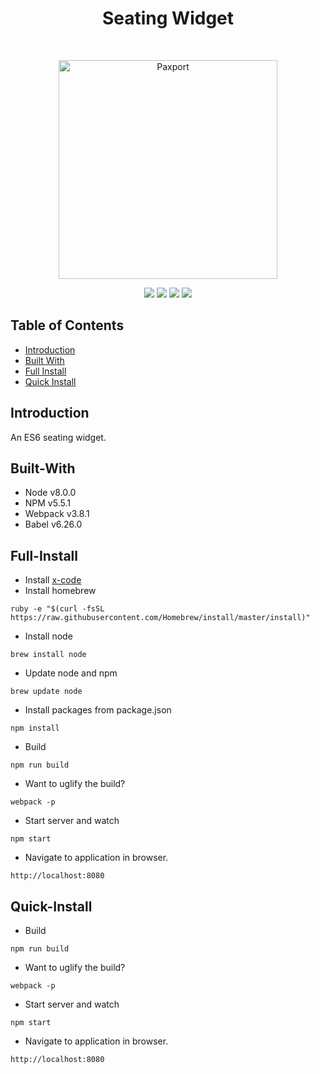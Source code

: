 <h1 align="center">Seating Widget</h1>
<br>
<p align="center">
  <a href="https://gitpoint.co/">
    <img alt="Paxport" title="Paxport" src="http://resources.mynewsdesk.com/image/upload/t_open_graph_image/slgrkmbsgubxld6iwcoija.jpg" width="350">
  </a>
</p>
<p align="center">
    <img src="https://img.shields.io/badge/node-8.0.0^-blue.svg" />
    <img src="https://img.shields.io/badge/npm-v5.5.1^-blue.svg" />
    <img src="https://img.shields.io/badge/webpack-v3.8.1^-blue.svg" />
    <img src="https://img.shields.io/badge/babel-v6.26.0^-orange.svg" />
</p>

## Table of Contents

- [Introduction](#introduction)
- [Built With](#built-with)
- [Full Install](#full-install)
- [Quick Install](#quick-install)

## Introduction

An ES6 seating widget. 

## Built-With

- Node v8.0.0
- NPM v5.5.1
- Webpack v3.8.1
- Babel v6.26.0

## Full-Install 

* Install <a href="https://itunes.apple.com/us/app/xcode/id497799835?mt=12">x-code</a>
* Install homebrew
```
ruby -e "$(curl -fsSL https://raw.githubusercontent.com/Homebrew/install/master/install)"
```
* Install node
```
brew install node
```
* Update node and npm
```
brew update node
```
* Install packages from package.json
```
npm install
```
* Build
```
npm run build
```
* Want to uglify the build?
```
webpack -p
```
* Start server and watch
```
npm start
```
* Navigate to application in browser.
```
http://localhost:8080
```
## Quick-Install 

* Build
```
npm run build
```
* Want to uglify the build?
```
webpack -p
```
* Start server and watch
```
npm start
```
* Navigate to application in browser.
```
http://localhost:8080
```
